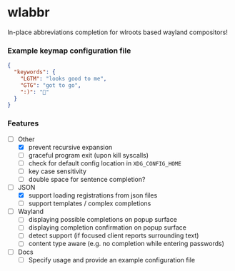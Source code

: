 # wlabbr

In-place abbreviations completion for wlroots based wayland compositors!


### Example keymap configuration file
```json
{
  "keywords": {
    "LGTM": "looks good to me",
    "GTG": "got to go",
    ":)": "🙂"
  }
}
```

### Features
- [ ] Other
    - [x] prevent recursive expansion
    - [ ] graceful program exit (upon kill syscalls)
    - [ ] check for default config location in `XDG_CONFIG_HOME`
    - [ ] key case sensitivity
    - [ ] double space for sentence completion?
- [ ] JSON
    - [x] support loading registrations from json files
    - [ ] support templates / complex completions
- [ ] Wayland
    - [ ] displaying possible completions on popup surface
    - [ ] displaying completion confirmation on popup surface
    - [ ] detect support (if focused client reports surrounding text)
    - [ ] content type aware (e.g. no completion while entering passwords)
- [ ] Docs
    - [ ] Specify usage and provide an example configuration file
